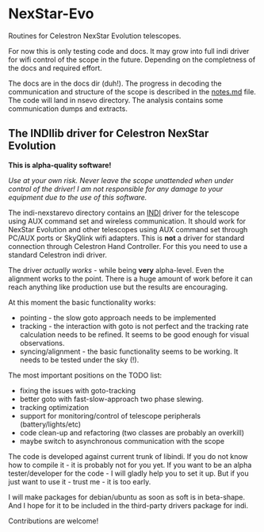 # NexStar-Evo

Routines for Celestron NexStar Evolution telescopes.

For now this is only testing code and docs. It may grow into full indi driver for wifi control of the scope in the future. Depending on the completness of the docs and required effort. 

The docs are in the docs dir (duh!).
The progress in decoding the communication and structure of the scope is described in the [notes.md](doc/notes.md) file.
The code will land in nsevo directory. The analysis contains some communication dumps and extracts.

## The INDIlib driver for Celestron NexStar Evolution

**This is alpha-quality software!**

*Use at your own risk. Never leave the scope unattended when under control of the driver!*
*I am not responsible for any damage to your equipment due to the use of this software.*

The indi-nexstarevo directory contains an [INDI](http://www.indilib.org/) driver for the telescope 
using AUX command set and wireless communication. 
It should work for NexStar Evolution and other telescopes using AUX command set
through PC/AUX ports or SkyQlink wifi adapters. This is **not** a driver for standard
connection through Celestron Hand Controller. 
For this you need to use a standard Celestron indi driver.

The driver *actually works* - while being **very** alpha-level. 
Even the alignment works to the point. There is a huge amount of work before it can 
reach anything like production use but the results are encouraging. 

At this moment the basic functionality works: 

* pointing - the slow goto approach needs to be implemented
* tracking - the interaction with goto is not perfect and the tracking rate 
  calculation needs to be refined. It seems to be good enough for visual observations.
* syncing/alignment - the basic functionality seems to be working. It needs to be tested
  under the sky (!). 
  
The most important positions on the TODO list:

* fixing the issues with goto-tracking
* better goto with fast-slow-approach two phase slewing.
* tracking optimization
* support for monitoring/control of telescope peripherals (battery/lights/etc)
* code clean-up and refactoring (two classes are probably an overkill)
* maybe switch to asynchronous communication with the scope

The code is developed against current trunk of libindi. 
If you do not know how to compile it - it is probably not for you yet.
If you want to be an alpha tester/developer for the code - I will gladly help 
you to set it up. But if you just want to use it - trust me - it is too early.

I will make packages for debian/ubuntu as soon as soft is in beta-shape.
And I hope for it to be included in the third-party drivers package for indi.

Contributions are welcome!
